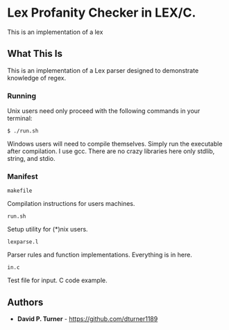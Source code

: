# Lex Profanity Checker in LEX/C.

This is an implementation of a lex

## What This Is

This is an implementation of a Lex parser designed to demonstrate knowledge of regex.

### Running

Unix users need only proceed with the following commands in your terminal:

```
$ ./run.sh
```

Windows users will need to compile themselves. Simply run the executable after compilation. I use gcc. There are no crazy libraries here only stdlib, string, and stdio.

### Manifest


```
makefile
```
Compilation instructions for users machines.


```
run.sh
```

Setup utility for (\*)nix users.

```
lexparse.l
```
Parser rules and function implementations. Everything is in here.

```
in.c
```

Test file for input. C code example.


## Authors

* **David P. Turner** - https://github.com/dturner1189
